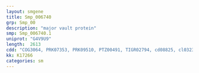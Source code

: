 ```yaml
---
layout: smgene
title: Smp_006740
grp: Smp_00
description: "major vault protein"
smp: Smp_006740.1
uniprot: "G4V9U9"
length:  2613
cdd: "COG3064, PRK07353, PRK09510, PTZ00491, TIGR02794, cd08825, cl03238, cl19107, cl21478, pfam01505, pfam04094, pfam11978"
kk: K17266
categories: sm
---
```

